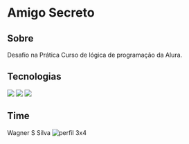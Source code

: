 <h1>Amigo Secreto</h1>

<h2> Sobre</h2>
<p>Desafio na Prática Curso de lógica de programação da Alura.</p>

##  Tecnologias
<div>
  <img src="https://img.shields.io/badge/HTML-239120?style=for-the-badge&logo=html5&logoColor=white">
  <img src="https://img.shields.io/badge/CSS-239120?&style=for-the-badge&logo=css3&logoColor=white">
  <img src="https://img.shields.io/badge/JavaScript-F7DF1E?style=for-the-badge&logo=javascript&logoColor=black">
</div>

## Time
 Wagner S Silva
 ![perfil 3x4](https://github.com/user-attachments/assets/a5d657b9-b4ec-48af-902e-2518e93165b8)

